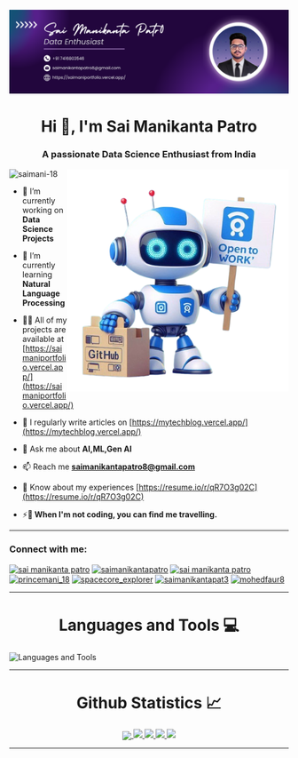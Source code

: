 ![logo](https://github.com/saimani-18/saimani-18/blob/main/cover%20image.png)

<h1 align="center">Hi 👋, I'm Sai Manikanta Patro</h1>
<h3 align="center">A passionate Data Science Enthusiast from India</h3>

<img align="right" alt="coding" width="400" src="https://github.com/saimani-18/saimani-18/blob/main/robot.png">

<p align="left"> <img src="https://komarev.com/ghpvc/?username=saimani-18&label=Profile%20views&color=0e75b6&style=flat" alt="saimani-18" /> </p>

- 🔭 I’m currently working on **Data Science Projects**

- 🌱 I’m currently learning **Natural Language Processing**

- 👨‍💻 All of my projects are available at [https://saimaniportfolio.vercel.app/](https://saimaniportfolio.vercel.app/)

- 📝 I regularly write articles on [https://mytechblog.vercel.app/](https://mytechblog.vercel.app/)

- 💬 Ask me about **AI,ML,Gen AI**

- 📫 Reach me **saimanikantapatro8@gmail.com**

- 📄 Know about my experiences [https://resume.io/r/qR7O3g02C](https://resume.io/r/qR7O3g02C)

- ⚡**🌟 When I'm not coding, you can find me travelling.**


---


<h3 align="left">Connect with me:</h3>
<p align="left">
<a href="https://linkedin.com/in/sai manikanta patro" target="blank"><img align="center" src="https://raw.githubusercontent.com/rahuldkjain/github-profile-readme-generator/master/src/images/icons/Social/linked-in-alt.svg" alt="sai manikanta patro" height="30" width="40" /></a>
<a href="https://kaggle.com/saimanikantapatro" target="blank"><img align="center" src="https://raw.githubusercontent.com/rahuldkjain/github-profile-readme-generator/master/src/images/icons/Social/kaggle.svg" alt="saimanikantapatro" height="30" width="40" /></a>
<a href="https://fb.com/sai manikanta patro" target="blank"><img align="center" src="https://raw.githubusercontent.com/rahuldkjain/github-profile-readme-generator/master/src/images/icons/Social/facebook.svg" alt="sai manikanta patro" height="30" width="40" /></a>
<a href="https://instagram.com/princemani_18" target="blank"><img align="center" src="https://raw.githubusercontent.com/rahuldkjain/github-profile-readme-generator/master/src/images/icons/Social/instagram.svg" alt="princemani_18" height="30" width="40" /></a>
<a href="https://www.youtube.com/c/spacecore_explorer" target="blank"><img align="center" src="https://raw.githubusercontent.com/rahuldkjain/github-profile-readme-generator/master/src/images/icons/Social/youtube.svg" alt="spacecore_explorer" height="30" width="40" /></a>
<a href="https://www.hackerrank.com/saimanikantapat3" target="blank"><img align="center" src="https://raw.githubusercontent.com/rahuldkjain/github-profile-readme-generator/master/src/images/icons/Social/hackerrank.svg" alt="saimanikantapat3" height="30" width="40" /></a>
<a href="https://www.leetcode.com/mohedfaur8" target="blank"><img align="center" src="https://raw.githubusercontent.com/rahuldkjain/github-profile-readme-generator/master/src/images/icons/Social/leet-code.svg" alt="mohedfaur8" height="30" width="40" /></a>
</p>

---

<h1 align="center"> Languages and Tools 💻</h1> 

<img align="center" src="https://skillicons.dev/icons?i=c,python,java,html,css,js,tensorflow,opencv,pytorch,mysql,flask,matlab" alt="Languages and Tools">
<br/>

---


  <h1 align="center"> Github Statistics 📈 </h1>
  
  <div align="center"> 
     <a href="">
      <img align="center" src="http://github-profile-summary-cards.vercel.app/api/cards/profile-details?username=saimani-18&theme=highcontrast" />
    </a>
    <a href="">
      <img src="http://github-profile-summary-cards.vercel.app/api/cards/repos-per-language?username=saimani-18&theme=highcontrast"/>
    </a>
      <a href="">
      <img src="http://github-profile-summary-cards.vercel.app/api/cards/stats?username=saimani-18&theme=highcontrast"/>
    </a>
      <a href="">
      <img src="https://streak-stats.demolab.com?user=saimani-18&theme=highcontrast&hide_border=true&card_width=340"/>
    </a>
      <a href="">
      <img src="http://github-profile-summary-cards.vercel.app/api/cards/productive-time?username=saimani-18&theme=highcontrast&utcOffset=8"/>
    </a>
</div
  
<br/>

---
